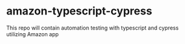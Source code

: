# amazon-typescript-cypress
This repo will contain automation testing with typescript and cypress utilizing Amazon app
